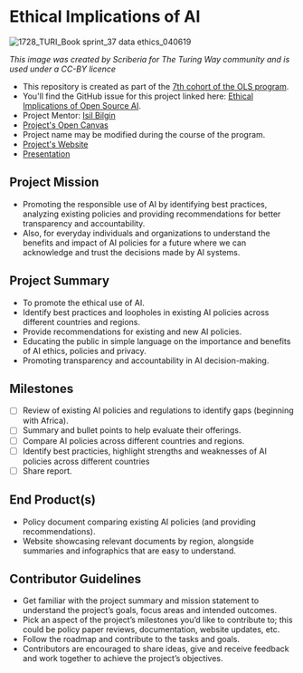 # Ethical Implications of AI

![1728_TURI_Book sprint_37 data ethics_040619](https://github.com/gigikenneth/ai-ethical-implications/assets/52600214/d191be71-8b71-4f8e-a75a-ff5e39150f78)

*This image was created by Scriberia for The Turing Way community and is used under a CC-BY licence*


- This repository is created as part of the [7th cohort of the OLS program](https://openlifesci.org/ols-7).
- You'll find the GitHub issue for this project linked here: [Ethical Implications of Open Source AI](https://github.com/open-life-science/ols-7/issues/4).
- Project Mentor: [Isil Bilgin](https://github.com/complexbrains)
- [Project's Open Canvas](https://docs.google.com/presentation/d/1awcWB-U-H1gddKB7CXbnjuJGIFhffbDmm9eekB2LfWo/edit?usp=sharing)
- Project name may be modified during the course of the program.
- [Project's Website](https://gigikenneth.github.io/ai-ethical-implications)
- [Presentation](https://doi.org/10.5281/zenodo.8021827)

## Project Mission
- Promoting the responsible use of AI by identifying best practices, analyzing existing policies and providing recommendations for better transparency and accountability. 
- Also, for everyday individuals and organizations to understand the benefits and impact of AI policies for a future where we can acknowledge and trust the decisions made by AI systems.

## Project Summary 
- To promote the ethical use of AI.
- Identify best practices and loopholes in existing AI policies across different countries and regions.
- Provide recommendations for existing and new AI policies.
- Educating the public in simple language on the importance and benefits of AI ethics, policies and privacy.
- Promoting transparency and accountability in AI decision-making.

## Milestones 
- [ ] Review of existing AI policies and regulations to identify gaps (beginning with Africa).
- [ ] Summary and bullet points to help evaluate their offerings.
- [ ] Compare AI policies across different countries and regions.
- [ ] Identify best practicies, highlight strengths and weaknesses of AI policies across different countries
- [ ] Share report.

## End Product(s)
- Policy document comparing existing AI policies (and providing recommendations).
- Website showcasing relevant documents by region, alongside summaries and infographics that are easy to understand.

## Contributor Guidelines
- Get familiar with the project summary and mission statement to understand the project’s goals, focus areas and intended outcomes.
- Pick an aspect of the project’s milestones you’d like to contribute to; this could be policy paper reviews, documentation, website updates, etc.
- Follow the roadmap and contribute to the tasks and goals.
- Contributors are encouraged to share ideas, give and receive feedback and work together to achieve the project’s objectives.
